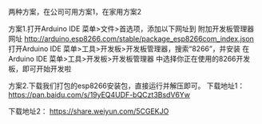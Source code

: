 两种方案，在公司可用方案1，在家用方案2

方案1.打开Arduino IDE 菜单>文件>首选项，添加以下网址到 附加开发板管理器网址
http://arduino.esp8266.com/stable/package_esp8266com_index.json
打开Arduino IDE 菜单>工具>开发板>开发板管理器，搜索“8266”，并安装
在Arduino IDE 菜单>工具>开发板>开发板管理器 中选择你正在使用的8266开发板，即可开始开发啦



方案2.下载我们打包的esp8266安装包，直接运行并解压即可。
下载地址1：
https://pan.baidu.com/s/19yEQ4UDF-bQCzt3BsdV6Yw

下载地址2：
https://share.weiyun.com/5CGEKJO

